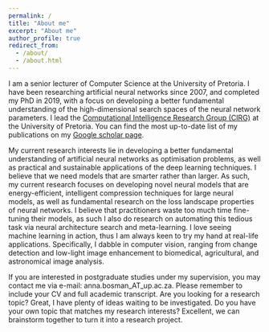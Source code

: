 ```yaml
---
permalink: /
title: "About me"
excerpt: "About me"
author_profile: true
redirect_from: 
  - /about/
  - /about.html
---
```


I am a senior lecturer of Computer Science at the University of Pretoria. I have been researching artificial neural networks since 2007, and completed my PhD in 2019, with a focus on developing a better fundamental understanding of the high-dimensional search spaces of the neural network parameters. I lead the [Computational Intelligence Research Group (CIRG)](https://cirg.cs.up.ac.za/) at the University of Pretoria. You can find the most up-to-date list of my publications on my [Google scholar page](https://scholar.google.co.za/citations?user=nGQ-E9kAAAAJ&hl=en).

My current research interests lie in developing a better fundamental understanding of artificial neural networks as optimisation problems, as well as practical and sustainable applications of the deep learning techniques. I believe that we need models that are smarter rather than larger. As such, my current research focuses on developing novel neural models that are energy-efficient, intelligent compression techniques for large neural models, as well as fundamental research on the loss landscape properties of neural networks. I believe that practitioners waste too much time fine-tuning their models, as such I also do research on automating this tedious task via neural architecture search and meta-learning. I love seeing machine learning in action, thus I am always keen to try my hand at real-life applications. Specifically, I dabble in computer vision, ranging from change detection and low-light image enhancement to biomedical, agricultural, and astronomical image analysis.

If you are interested in postgraduate studies under my supervision, you may contact me via e-mail: anna.bosman_AT_up.ac.za. Please remember to include your CV and full academic transcript. Are you looking for a research topic? Great, I have plenty of ideas waiting to be investigated. Do you have your own topic that matches my research interests? Excellent, we can brainstorm together to turn it into a research project.
